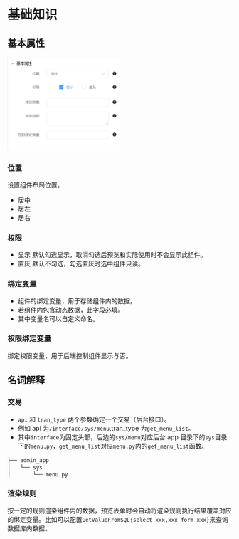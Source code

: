 # 基础知识

## 基本属性

<img src="../img/form/base_attr.png" width="50%">

### 位置

设置组件布局位置。

- 居中
- 居左
- 居右

### 权限

- 显示
  默认勾选显示，取消勾选后预览和实际使用时不会显示此组件。
- 置灰
  默认不勾选，勾选置灰时选中组件只读。

### 绑定变量

- 组件的绑定变量，用于存储组件内的数据。
- 若组件内包含动态数据，此字段必填。
- 其中变量名可以自定义命名。

### 权限绑定变量

绑定权限变量，用于后端控制组件显示与否。

## 名词解释

### 交易

- `api` 和 `tran_type` 两个参数确定一个交易（后台接口）。
- 例如 api 为`/interface/sys/menu`,tran_type 为`get_menu_list`。
- 其中`interface`为固定头部，后边的`sys/menu`对应后台 app 目录下的`sys`目录下的`menu.py`，`get_menu_list`对应`menu.py`内的`get_menu_list`函数。

```
├── admin_app
│   └── sys
│       └── menu.py
```

### 渲染规则

按一定的规则渲染组件内的数据，预览表单时会自动将渲染规则执行结果覆盖对应的绑定变量。比如可以配置`GetValueFromSQL{select xxx,xxx form xxx}`来查询数据库内数据。
